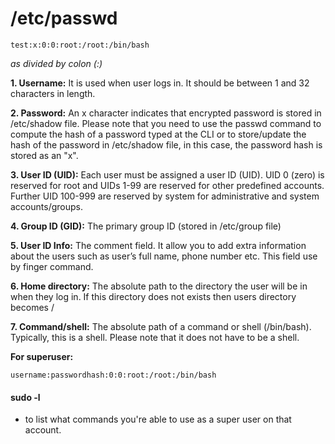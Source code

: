 # /etc/passwd

`test:x:0:0:root:/root:/bin/bash`

_as divided by colon (:)_

**1. Username:** It is used when user logs in. It should be between 1 and 32 characters in length.

**2. Password:** An x character indicates that encrypted password is stored in /etc/shadow file. Please note that you need to use the passwd command to compute the hash of a password typed at the CLI or to store/update the hash of the password in /etc/shadow file, in this case, the password hash is stored as an "x".

**3. User ID (UID):** Each user must be assigned a user ID (UID). UID 0 (zero) is reserved for root and UIDs 1-99 are reserved for other predefined accounts. Further UID 100-999 are reserved by system for administrative and system accounts/groups.

**4. Group ID (GID):** The primary group ID (stored in /etc/group file)

**5. User ID Info:** The comment field. It allow you to add extra information about the users such as user’s full name, phone number etc. This field use by finger command.

**6. Home directory:** The absolute path to the directory the user will be in when they log in. If this directory does not exists then users directory becomes /

**7. Command/shell:** The absolute path of a command or shell (/bin/bash). Typically, this is a shell. Please note that it does not have to be a shell.

**For superuser:**

`username:passwordhash:0:0:root:/root:/bin/bash`

#### sudo -l

* to list what commands you're able to use as a super user on that account.
